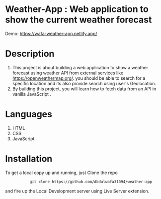   
   # Weather-App : Web application to show the current weather forecast
  Demo: https://wafa-weather-app.netlify.app/                                 
# Description
1. This project is about building a web application to show a weather forecast using weather API from external services like https://openweathermap.org/. 
you should be able to search for a specific location and its also provide search using user's Geolocation.
2. By building this project, you will learn how to fetch data from an API in vanilla JavaScript .

# Languages 
1. HTML
2. CSS
3. JavaScript

# Installation
To get a local copy up and running, just Clone the repo

               git clone https://github.com/Abdulwafa31094/weather-app
 
 and fire up the Local Development server using Live Server extension.            
       
